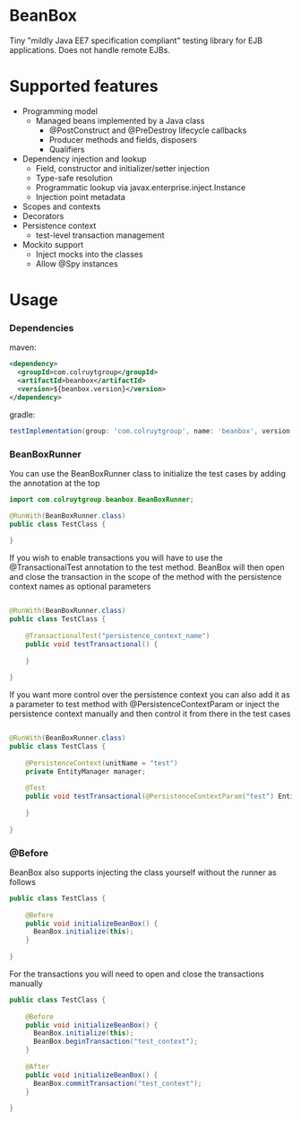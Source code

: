 # BeanBox

Tiny "mildly Java EE7 specification compliant" testing library for EJB applications. Does not handle remote EJBs.

# Supported features

- Programming model
  - Managed beans implemented by a Java class
    - @PostConstruct and @PreDestroy lifecycle callbacks
    - Producer methods and fields, disposers
    - Qualifiers
- Dependency injection and lookup
  - Field, constructor and initializer/setter injection
  - Type-safe resolution
  - Programmatic lookup via javax.enterprise.inject.Instance
  - Injection point metadata
- Scopes and contexts
- Decorators
- Persistence context
  - test-level transaction management
- Mockito support
  - Inject mocks into the classes
  - Allow @Spy instances

# Usage

### Dependencies
maven:
```xml
<dependency>
  <groupId>com.colruytgroup</groupId>
  <artifactId>beanbox</artifactId>
  <version>${beanbox.version}</version>
</dependency>

```

gradle: 

```groovy
testImplementation(group: 'com.colruytgroup', name: 'beanbox', version: '+')
```

### BeanBoxRunner
You can use the BeanBoxRunner class to initialize the test cases by adding the annotation at the top

```java
import com.colruytgroup.beanbox.BeanBoxRunner;

@RunWith(BeanBoxRunner.class)
public class TestClass {
    
}
```

If you wish to enable transactions you will have to use the @TransactionalTest annotation to the test method. BeanBox will
then open and close the transaction in the scope of the method with the persistence context names as optional parameters


```java

@RunWith(BeanBoxRunner.class)
public class TestClass {
    
    @TransactionalTest("persistence_context_name")
    public void testTransactional() {
  
    }
  
}
```

If you want more control over the persistence context you can also add it as a parameter to test method with @PersistenceContextParam
or inject the persistence context manually and then control it from there in the test cases

```java

@RunWith(BeanBoxRunner.class)
public class TestClass {
    
    @PersistenceContext(unitName = "test")
    private EntityManager manager;
    
    @Test
    public void testTransactional(@PersistenceContextParam("test") EntityManager manager) {
        
    }
    
}
```


### @Before

BeanBox also supports injecting the class yourself without the runner as follows

```java
public class TestClass {
    
    @Before
    public void initializeBeanBox() {
      BeanBox.initialize(this);
    }
  
}
```

For the transactions you will need to open and close the transactions manually

```java
public class TestClass {
    
    @Before
    public void initializeBeanBox() {
      BeanBox.initialize(this);
      BeanBox.beginTransaction("test_context");
    }
  
    @After
    public void initializeBeanBox() {
      BeanBox.commitTransaction("test_context");
    }
  
}
```
